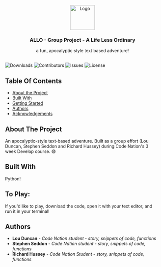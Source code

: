 <br/>
<p align="center">
  <a href="https://github.com/1oupd/allo">
    <img src="https://pbs.twimg.com/profile_images/1143463669482827776/XjFrFVIY.png" alt="Logo" width="80" height="80">
  </a>

  <h3 align="center">ALLO - Group Project - A Life Less Ordinary</h3>

  <p align="center">
    a fun, apocalyptic style text based adventure!
    <br/>
    <br/>
  </p>
</p>

![Downloads](https://img.shields.io/github/downloads/1oupd/allo/total) ![Contributors](https://img.shields.io/github/contributors/1oupd/allo?color=dark-green) ![Issues](https://img.shields.io/github/issues/1oupd/allo) ![License](https://img.shields.io/github/license/1oupd/allo) 

## Table Of Contents

* [About the Project](#about-the-project)
* [Built With](#built-with)
* [Getting Started](#getting-started)
* [Authors](#authors)
* [Acknowledgements](#acknowledgements)

## About The Project

An apocalyptic-style text-based adventure. Built as a group effort (Lou Duncan, Stephen Seddon and Richard Hussey) during Code Nation's 3 week Develop course. :smile:


## Built With

Python!


## To Play:

If you'd like to play, download the code, open it with your text editor, and run it in your terminal!



## Authors

* **Lou Duncan** - *Code Nation student* - *story, snippets of code, functions*
* **Stephen Seddon** - *Code Nation student* - *story, snippets of code, functions*
* **Richard Hussey** - *Code Nation Student* - *story, snippets of code, functions*




